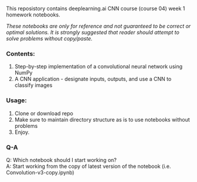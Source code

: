 This reposistory contains deeplearning.ai CNN course (course 04) week 1 homework notebooks.

*These notebooks are only for reference and not guaranteed to be correct or optimal solutions.
It is strongly suggested that reader should attempt to solve problems without copy/paste.*

### Contents:

1. Step-by-step implementation of a convolutional neural network using NumPy
2. A CNN application - designate inputs, outputs, and use a CNN to classify images

### Usage:

1. Clone or download repo
2. Make sure to maintain directory structure as is to use notebooks without problems
3. Enjoy.

### Q-A

Q: Which notebook should I start working on?  
A: Start working from the copy of latest version of the notebook (i.e. Convolution-v3-copy.ipynb)

